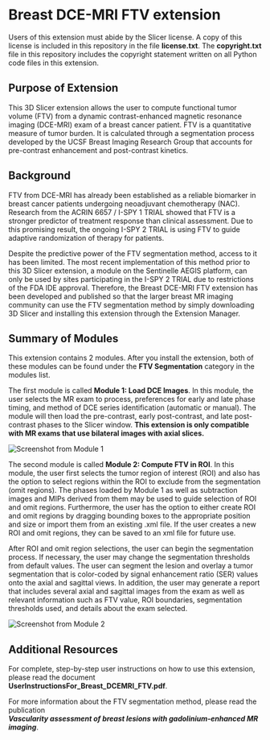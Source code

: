 <h1>Breast DCE-MRI FTV extension</h1>

<p>Users of this extension must abide by the Slicer license. A copy of this license is included
in this repository in the file <strong>license.txt</strong>. The <strong>copyright.txt</strong> 
file in this repository includes the copyright statement written on all Python code files in this extension.</p>

<h2>Purpose of Extension</h2>

<p>This 3D Slicer extension allows the user to compute functional tumor volume (FTV) from a 
dynamic contrast-enhanced magnetic resonance imaging (DCE-MRI) exam of a breast 
cancer patient. FTV is a quantitative measure of tumor burden. It is calculated through a 
segmentation process developed by the UCSF Breast Imaging Research Group that accounts 
for pre-contrast enhancement and post-contrast kinetics.</p>

<h2>Background</h2>

<p>FTV from DCE-MRI has already been established as a reliable biomarker in 
breast cancer patients undergoing neoadjuvant chemotherapy (NAC). Research from the
ACRIN 6657 / I-SPY 1 TRIAL showed that FTV is a stronger predictor of  treatment response 
than clinical assessment. Due to this promising result, the ongoing I-SPY 2 TRIAL is using FTV 
to guide adaptive randomization of therapy for patients.</p>

<p>Despite the predictive power of the FTV segmentation method, access to it has been limited.
The most recent implementation of this method prior to this 3D Slicer extension, a module on the
Sentinelle AEGIS platform, can only be used by sites participating in the I-SPY 2 TRIAL due to
restrictions of the FDA IDE approval. Therefore, the Breast DCE-MRI FTV extension
has been developed and published so that the larger breast MR imaging community can use the
FTV segmentation method by simply downloading 3D Slicer and installing this extension
through the Extension Manager.</p>


<h2>Summary of Modules</h2>

<p>This extension contains 2 modules. After you install the extension, both of these modules
can be found under the <strong>FTV Segmentation</strong> category in the modules list.</p>

<p>The first module is called <strong>Module 1: Load DCE Images</strong>. In this module, the user selects the MR exam to process,
preferences for early and late phase timing, and method of DCE series identification
(automatic or manual). The module will then load the pre-contrast, early post-contrast,
and late post-contrast phases to the Slicer window. <strong>This extension is only compatible with MR exams that use bilateral
images with axial slices.</strong> </p>

![Screenshot from Module 1](https://github.com/rnadkarni2/SlicerBreast_DCEMRI_FTV/blob/master/Module1Screenshot.png)

<p>The second module is called <strong>Module 2: Compute FTV in ROI</strong>. In this module, the user first selects the tumor region of interest
(ROI) and also has the option to select regions within the ROI to exclude from the segmentation (omit regions).
The phases loaded by Module 1 as well as subtraction images and MIPs derived from
them may be used to guide selection of ROI and omit regions. Furthermore, the user has the option
to either create ROI and omit regions by dragging bounding boxes to the appropriate position and size 
or import them from an existing .xml file. If the user creates a new
ROI and omit regions, they can be saved to an xml file for future use.</p>

<p>After ROI and omit region selections, the user can begin the segmentation process.
If necessary, the user may change the segmentation thresholds from default values.
The user can segment the lesion and overlay a tumor segmentation that is color-coded
by signal enhancement ratio (SER) values onto the axial and sagittal views.
In addition, the user may generate a report that includes several axial and sagittal images from the exam
as well as relevant information such as FTV value, ROI boundaries, segmentation thresholds used,
and details about the exam selected.</p>

![Screenshot from Module 2](https://github.com/rnadkarni2/SlicerBreast_DCEMRI_FTV/blob/master/Module2Screenshot.png)


<h2>Additional Resources</h2>

For complete, step-by-step user instructions on how to use this extension, please read the document <br>
**UserInstructionsFor_Breast_DCEMRI_FTV.pdf**.

For more information about the FTV segmentation method, please read the publication <br>
***Vascularity assessment of breast lesions with gadolinium-enhanced MR imaging***.